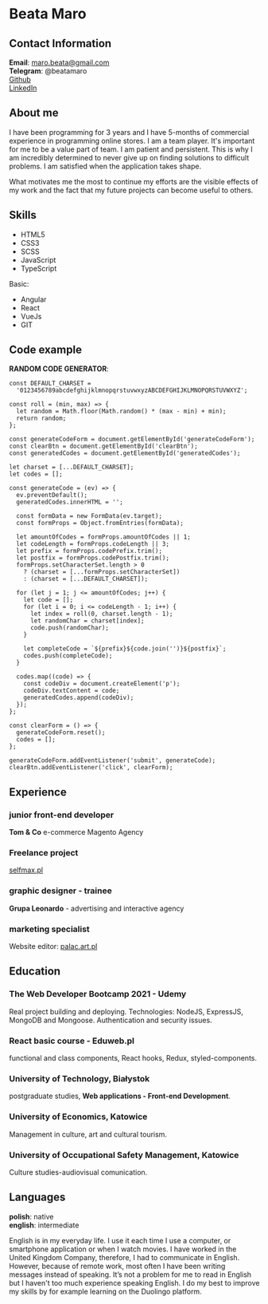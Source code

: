 # Beata Maro

## Contact Information

**Email**: maro.beata@gmail.com <br>
**Telegram**: @beatamaro <br>
[Github](https://github.com/BeataMaro) <br>
[LinkedIn](https://www.linkedin.com/in/beata-maro-junior-web-developer/) <br>

## About me

I have been programming for 3 years and I have 5-months of commercial experience in programming online stores. I am a team player. It's important for me to be a value part of team. I am patient and persistent. This is why I am incredibly determined to never give up on finding solutions to difficult problems.
I am satisfied when the application takes shape.

What motivates me the most to continue my efforts are the visible effects of my work and the fact that my future projects can become useful to others.

## Skills

- HTML5
- CSS3
- SCSS
- JavaScript
- TypeScript

Basic:

- Angular
- React
- VueJs
- GIT 

## Code example

**RANDOM CODE GENERATOR**:

```
const DEFAULT_CHARSET =
  '0123456789abcdefghijklmnopqrstuvwxyzABCDEFGHIJKLMNOPQRSTUVWXYZ';

const roll = (min, max) => {
  let random = Math.floor(Math.random() * (max - min) + min);
  return random;
};

const generateCodeForm = document.getElementById('generateCodeForm');
const clearBtn = document.getElementById('clearBtn');
const generatedCodes = document.getElementById('generatedCodes');

let charset = [...DEFAULT_CHARSET];
let codes = [];

const generateCode = (ev) => {
  ev.preventDefault();
  generatedCodes.innerHTML = '';

  const formData = new FormData(ev.target);
  const formProps = Object.fromEntries(formData);

  let amountOfCodes = formProps.amountOfCodes || 1;
  let codeLength = formProps.codeLength || 3;
  let prefix = formProps.codePrefix.trim();
  let postfix = formProps.codePostfix.trim();
  formProps.setCharacterSet.length > 0
    ? (charset = [...formProps.setCharacterSet])
    : (charset = [...DEFAULT_CHARSET]);

  for (let j = 1; j <= amountOfCodes; j++) {
    let code = [];
    for (let i = 0; i <= codeLength - 1; i++) {
      let index = roll(0, charset.length - 1);
      let randomChar = charset[index];
      code.push(randomChar);
    }

    let completeCode = `${prefix}${code.join('')}${postfix}`;
    codes.push(completeCode);
  }

  codes.map((code) => {
    const codeDiv = document.createElement('p');
    codeDiv.textContent = code;
    generatedCodes.append(codeDiv);
  });
};

const clearForm = () => {
  generateCodeForm.reset();
  codes = [];
};

generateCodeForm.addEventListener('submit', generateCode);
clearBtn.addEventListener('click', clearForm);

```
## Experience

### junior front-end developer 

**Tom & Co**
e-commerce Magento Agency

### Freelance project 

<a href="http://www.selfmax.pl" target="_blank">selfmax.pl</a>

### graphic designer - trainee

**Grupa Leonardo** - advertising and
interactive agency

### marketing specialist

Website editor: <a href="https://www.palac.art.pl" target="_blank" >palac.art.pl</a>

## Education

### The Web Developer Bootcamp 2021 - Udemy

Real project building and deploying.
Technologies: NodeJS, ExpressJS,
MongoDB and Mongoose.
Authentication and security issues.

### React basic course - Eduweb.pl

functional and class components,
React hooks, Redux, styled-components.

### University of Technology, Białystok

postgraduate studies, **Web applications - Front-end Development**.

### University of Economics, Katowice

Management in culture, art and cultural tourism.

### University of Occupational Safety Management, Katowice

Culture studies-audiovisual comunication.


## Languages

**polish**: native <br>
**english**: intermediate

English is in my everyday life. I use it each time I use a computer, or smartphone application or when I watch movies. I have worked in the United Kingdom Company, therefore, I had to communicate in English. However, because of remote work, most often I have been writing messages instead of speaking. It’s not a problem for me to read in English but I haven't too much experience speaking English. I do my best to improve my skills by for example learning on the Duolingo platform.
